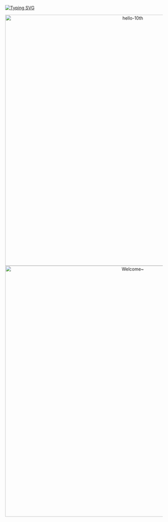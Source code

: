 [![Typing SVG](https://readme-typing-svg.herokuapp.com?size=30&duration=4500&color=F77500&width=600&lines=%F0%9F%A6%81_Welcome_Mingyu_Kim_%F0%9F%A6%81+)](https://git.io/typing-svg)

<div align="center">

<img width="800" alt="hello-10th" src="https://user-images.githubusercontent.com/39653584/159526821-f5372309-ee3d-46bc-8d46-8a17ea582c56.png">

</div>

<div align = "center">
 
  <img width = "800" alt = "Welcome~" src = "https://user-images.githubusercontent.com/81146131/161295466-48d4c729-f443-4ad4-b7be-f9c68580cbe1.jpg">
  
</div>
